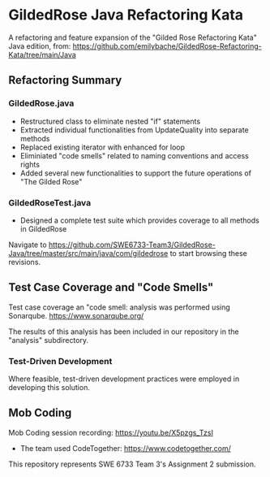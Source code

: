# GildedRose Java Refactoring Kata

A refactoring and feature expansion of the "Gilded Rose Refactoring Kata" Java edition, from:
https://github.com/emilybache/GildedRose-Refactoring-Kata/tree/main/Java

## Refactoring Summary

### GildedRose.java

- Restructured class to eliminate nested "if" statements
- Extracted individual functionalities from UpdateQuality into separate methods
- Replaced existing iterator with enhanced for loop
- Eliminiated "code smells" related to naming conventions and access rights
- Added several new functionalities to support the future operations of "The Gilded Rose"

### GildedRoseTest.java

- Designed a complete test suite which provides coverage to all methods in GildedRose

Navigate to https://github.com/SWE6733-Team3/GildedRose-Java/tree/master/src/main/java/com/gildedrose 
to start browsing these revisions.

## Test Case Coverage and "Code Smells"

Test case coverage an "code smell: analysis was performed using Sonarqube. https://www.sonarqube.org/

The results of this analysis has been included in our repository in the "analysis" subdirectory.

### Test-Driven Development

Where feasible, test-driven development practices were employed in developing this solution.

## Mob Coding

Mob Coding session recording: https://youtu.be/X5pzgs_TzsI

- The team used CodeTogether: https://www.codetogether.com/

This repository represents SWE 6733 Team 3's Assignment 2 submission.
